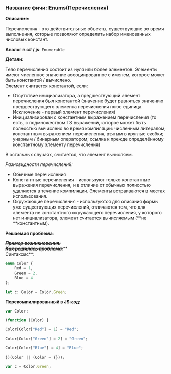 ### **Название фичи: Enums\(Перечисления\)**

**Описание:**

Перечисления - это действительные объекты, существующие во время выполнения, которые позволяют определить набор именованных числовых констант. 

**Аналог в c\# / js**: `Enumerable`

**Детали**:

Тело перечисления состоит из нуля или более элементов. Элементы имеют численное значение ассоциированное с именем, которое может быть константой / вычислено.  
Элемент считается константой, если:

* Отсутствие инициализатора, а предшествующий элемент перечисления был константой \(значение будет равняться значению предшествующего элемента перечисления плюс единица. Исключение - первый элемент перечисления\)
* Инициализирован с константным выражением перечисления \(то есть, с подмножеством TS выражений, которое может быть полностью вычислено во время компиляции: численным литералом; константным выражением перечисления, взятым в круглые скобки; унарным / бинарным оператором; ссылка к прежде определённому константному элементу перечисления\)

В остальных случаях, считается, что элемент вычисляем.

_Разновидности перечислений:_

* Обычные перечисления
* Константные перечисления - используют только константные выражения перечисления, и в отличие от обычных полностью удаляются в течение компиляции. Элементы встраиваются в местах использования.
* Окружающие перечисления - используются для описания формы уже существующих перечислений, отличаются тем, что для элемента не константного окружающего перечисления, у которого нет инициализатора, элемент считается вычисляемым \(**не **константным\).

**Решаемая проблема**:

  
~~_**Пример возникновения:  
Как решилась проблема**:_~~**  
Синтаксис**:

```js
enum Color {
    Red = 1, 
    Green = 2, 
    Blue = 4
};

let c: Color = Color.Green;
```

**Перекомпилированный в JS код:**

```js
var Color;

(function (Color) {

Color[Color["Red"] = 1] = "Red";

Color[Color["Green"] = 2] = "Green";

Color[Color["Blue"] = 4] = "Blue";

})(Color || (Color = {}));

var c = Color.Green;
```



